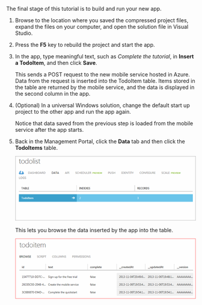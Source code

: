 
The final stage of this tutorial is to build and run your new app.

1. Browse to the location where you saved the compressed project files, expand the files on your computer, and open the solution file in Visual Studio.

2. Press the **F5** key to rebuild the project and start the app.

3. In the app, type meaningful text, such as *Complete the tutorial*, in **Insert a TodoItem**, and then click **Save**.

   	This sends a POST request to the new mobile service hosted in Azure. Data from the request is inserted into the TodoItem table. Items stored in the table are returned by the mobile service, and the data is displayed in the second column in the app.

4. (Optional) In a universal Windows solution, change the default start up project to the other app and run the app again.

	Notice that data saved from the previous step is loaded from the mobile service after the app starts.
 
4. Back in the Management Portal, click the **Data** tab and then click the **TodoItems** table.

   	![](./media/mobile-services-javascript-backend-run-app/mobile-data-tab.png)

   	This lets you browse the data inserted by the app into the table.

   	![](./media/mobile-services-javascript-backend-run-app/mobile-data-browse.png)